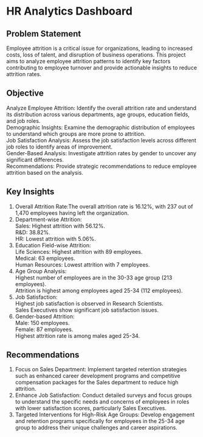 
# HR Analytics Dashboard




## Problem Statement
Employee attrition is a critical issue for organizations, leading to increased costs, loss of talent, and disruption of business operations. This project aims to analyze employee attrition patterns to identify key factors contributing to employee turnover and provide actionable insights to reduce attrition rates.
## Objective
Analyze Employee Attrition: Identify the overall attrition rate and understand its distribution across various departments, age groups, education fields, and job roles.    
Demographic Insights: Examine the demographic distribution of employees to understand which groups are more prone to attrition.    
Job Satisfaction Analysis: Assess the job satisfaction levels across different job roles to identify areas of improvement.    
Gender-Based Analysis: Investigate attrition rates by gender to uncover any significant differences.    
Recommendations: Provide strategic recommendations to reduce employee attrition based on the analysis.    
## Key Insights
1) Overall Attrition Rate:The overall attrition rate is 16.12%, with 237 out of 1,470 employees having left the organization.   
2) Department-wise Attrition:  
            Sales: Highest attrition with 56.12%.  
            R&D: 38.82%.  
            HR: Lowest attrition with 5.06%.  
3) Education Field-wise Attrition:  
    Life Sciences: Highest attrition with 89 employees.    
    Medical: 63 employees.  
    Human Resources: Lowest attrition with 7 employees.
4) Age Group Analysis:  
    Highest number of employees are in the 30-33 age group (213 employees).  
    Attrition is highest among employees aged 25-34 (112 employees). 
5) Job Satisfaction:  
    Highest job satisfaction is observed in Research Scientists.  
    Sales Executives show significant job satisfaction issues.  
6) Gender-based Attrition:  
    Male: 150 employees.  
    Female: 87 employees.  
    Highest attrition rate is among males aged 25-34.  
## Recommendations
1) Focus on Sales Department: Implement targeted retention strategies such as enhanced career development programs and competitive compensation packages for the Sales department to reduce high attrition.
2) Enhance Job Satisfaction: Conduct detailed surveys and focus groups to understand the specific needs and concerns of employees in roles with lower satisfaction scores, particularly Sales Executives.
3) Targeted Interventions for High-Risk Age Groups: Develop engagement and retention programs specifically for employees in the 25-34 age group to address their unique challenges and career aspirations.  
